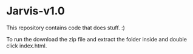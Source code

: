 # Jarvis-v1.0
This repository contains code that does stuff. :)

To run the download the zip file and extract the folder inside and double click index.html.
